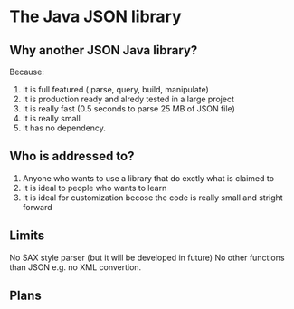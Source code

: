 # The Java JSON library
## Why another JSON Java library?
Because:<br>
1. It is full featured ( parse, query, build, manipulate)
2. It is production ready and alredy tested in a large project
3. It is really fast (0.5 seconds to parse 25 MB of JSON file)
4. It is really small
5. It has no dependency. 
## Who is addressed to?
1. Anyone who wants to use a library that do exctly what is claimed to
2. It is ideal to people who wants to learn
3. It is ideal for customization becose the code is really small and stright forward
## Limits
No SAX style parser (but it will be developed in future)
No other functions than JSON e.g. no XML convertion.
## Plans


 

